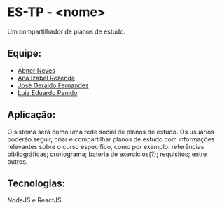 # ES-TP - \<nome>

Um compartilhador de planos de estudo.

## Equipe:

* [Ábner Neves](https://github.com/abnermneves)
* [Ana Izabel Rezende](https://github.com/bebelana)
* [José Geraldo Fernandes](https://github.com/josegfer)
* [Luiz Eduardo Penido](https://github.com/LuizPenido)

## Aplicação:

O sistema será como uma rede social de planos de estudo. Os usuários poderão seguir, criar e compartilhar planos de estudo com informações relevantes sobre o curso específico, como por exemplo: referências bibliográficas; cronograma; bateria de exercícios(?); requisitos; entre outros.

## Tecnologias:

NodeJS e ReactJS.
